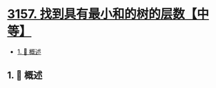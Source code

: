 # [3157. 找到具有最小和的树的层数【中等】](https://github.com/tnotesjs/TNotes.leetcode/tree/main/notes/3157.%20%E6%89%BE%E5%88%B0%E5%85%B7%E6%9C%89%E6%9C%80%E5%B0%8F%E5%92%8C%E7%9A%84%E6%A0%91%E7%9A%84%E5%B1%82%E6%95%B0%E3%80%90%E4%B8%AD%E7%AD%89%E3%80%91)

<!-- region:toc -->

- [1. 📝 概述](#1--概述)

<!-- endregion:toc -->

## 1. 📝 概述
